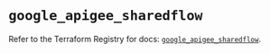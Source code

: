 # `google_apigee_sharedflow`

Refer to the Terraform Registry for docs: [`google_apigee_sharedflow`](https://registry.terraform.io/providers/hashicorp/google/6.18.1/docs/resources/apigee_sharedflow).
